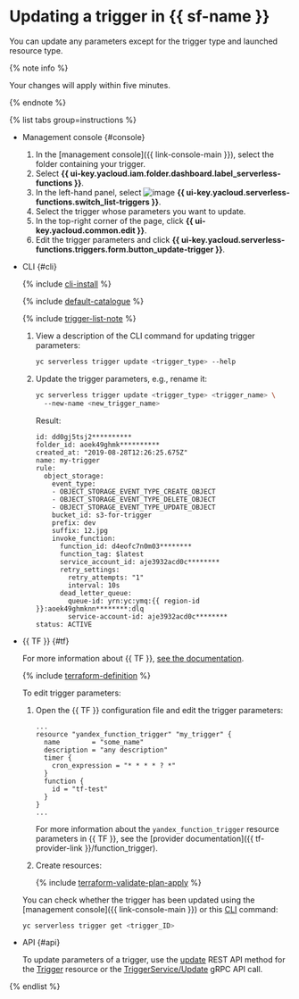 # Updating a trigger in {{ sf-name }}

You can update any parameters except for the trigger type and launched resource type.

{% note info %}

Your changes will apply within five minutes.

{% endnote %}

{% list tabs group=instructions %}

- Management console {#console}

    1. In the [management console]({{ link-console-main }}), select the folder containing your trigger.
    1. Select **{{ ui-key.yacloud.iam.folder.dashboard.label_serverless-functions }}**.
    1. In the left-hand panel, select ![image](../../../_assets/console-icons/gear-play.svg) **{{ ui-key.yacloud.serverless-functions.switch_list-triggers }}**.
    1. Select the trigger whose parameters you want to update.
    1. In the top-right corner of the page, click **{{ ui-key.yacloud.common.edit }}**.
    1. Edit the trigger parameters and click **{{ ui-key.yacloud.serverless-functions.triggers.form.button_update-trigger }}**.

- CLI {#cli}

  {% include [cli-install](../../../_includes/cli-install.md) %}

  {% include [default-catalogue](../../../_includes/default-catalogue.md) %}

  {% include [trigger-list-note](../../../_includes/functions/trigger-list-note.md) %}

  1. View a description of the CLI command for updating trigger parameters:

      ```bash
      yc serverless trigger update <trigger_type> --help
      ```

  1. Update the trigger parameters, e.g., rename it:

      ```bash
      yc serverless trigger update <trigger_type> <trigger_name> \ 
        --new-name <new_trigger_name> 
      ```

      Result:

      
      ```text
      id: dd0gj5tsj2**********
      folder_id: aoek49ghmk**********
      created_at: "2019-08-28T12:26:25.675Z"
      name: my-trigger
      rule:
        object_storage:
          event_type:
          - OBJECT_STORAGE_EVENT_TYPE_CREATE_OBJECT
          - OBJECT_STORAGE_EVENT_TYPE_DELETE_OBJECT
          - OBJECT_STORAGE_EVENT_TYPE_UPDATE_OBJECT
          bucket_id: s3-for-trigger
          prefix: dev
          suffix: 12.jpg
          invoke_function:
            function_id: d4eofc7n0m03********
            function_tag: $latest
            service_account_id: aje3932acd0c********
            retry_settings:
              retry_attempts: "1"
              interval: 10s
            dead_letter_queue:
              queue-id: yrn:yc:ymq:{{ region-id }}:aoek49ghmknn********:dlq
              service-account-id: aje3932acd0c********
      status: ACTIVE
      ```




- {{ TF }} {#tf}

  For more information about {{ TF }}, [see the documentation](../../../tutorials/infrastructure-management/terraform-quickstart.md#install-terraform).

  {% include [terraform-definition](../../../_tutorials/_tutorials_includes/terraform-definition.md) %}

  To edit trigger parameters:

  1. Open the {{ TF }} configuration file and edit the trigger parameters:

      ```hcl
      ...
      resource "yandex_function_trigger" "my_trigger" {
        name        = "some_name"
        description = "any description"
        timer {
          cron_expression = "* * * * ? *"
        }
        function {
          id = "tf-test"
        }
      }
      ...
      ```

      For more information about the `yandex_function_trigger` resource parameters in {{ TF }}, see the [provider documentation]({{ tf-provider-link }}/function_trigger).

  1. Create resources:

      {% include [terraform-validate-plan-apply](../../../_tutorials/_tutorials_includes/terraform-validate-plan-apply.md) %}

  You can check whether the trigger has been updated using the [management console]({{ link-console-main }}) or this [CLI](../../../cli/quickstart.md) command:

    ```bash
    yc serverless trigger get <trigger_ID>
    ```

- API {#api}

  To update parameters of a trigger, use the [update](../../triggers/api-ref/Trigger/update.md) REST API method for the [Trigger](../../triggers/api-ref/Trigger/index.md) resource or the [TriggerService/Update](../../triggers/api-ref/grpc/trigger_service.md#Update) gRPC API call.

{% endlist %}
